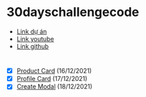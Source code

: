 # 30dayschallengecode
- [Link dự án](https://www.nodemy.vn/projects-html-css-js)
- [Link youtube](https://www.youtube.com/playlist?list=PLodO7Gi1F7R0zA8RkRHcDgnPduNBmjkb5)
- [Link github](https://github.com/namndwebdev/html-css-js-thuc-chien)
#
- [X] [Product Card](https://tarykege.github.io/30days-challenge-with-Nodemy/days1ProductCard/index.html) (16/12/2021)
- [X] [Profile Card](https://tarykege.github.io/30days-challenge-with-Nodemy/days2ProfileCard/index.html) (17/12/2021)
- [X] [Create Modal]() (18/12/2021)
